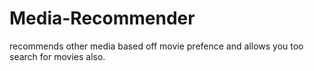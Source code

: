 # Media-Recommender
recommends other media based off movie prefence and allows you too search for movies also.
